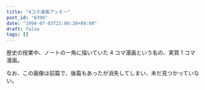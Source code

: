 ```yaml
---
title: "4コマ漫画アッそー"
post_id: "6398"
date: "1994-07-03T21:00:20+09:00"
draft: false
tags: []
---
```



歴史の授業中、ノートの一角に描いていた 4 コマ漫画という名の、実質 1 コマ漫画。

なお、この画像は前篇で、後篇もあったが消失してしまい、未だ見つかっていない。
